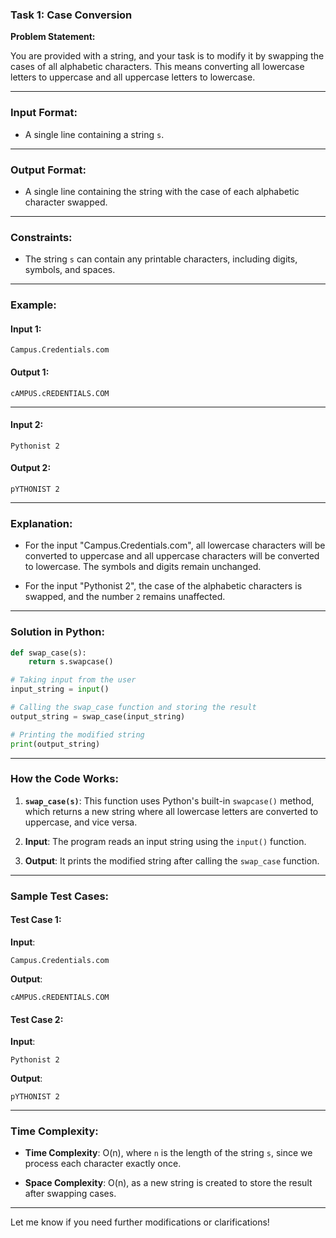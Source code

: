 ### Task 1: Case Conversion

**Problem Statement:**

You are provided with a string, and your task is to modify it by swapping the cases of all alphabetic characters. This means converting all lowercase letters to uppercase and all uppercase letters to lowercase.

---

### Input Format:

- A single line containing a string `s`.

---

### Output Format:

- A single line containing the string with the case of each alphabetic character swapped.

---

### Constraints:

- The string `s` can contain any printable characters, including digits, symbols, and spaces.

---

### Example:

#### Input 1:
```
Campus.Credentials.com
```

#### Output 1:
```
cAMPUS.cREDENTIALS.COM
```

---

#### Input 2:
```
Pythonist 2
```

#### Output 2:
```
pYTHONIST 2
```

---

### Explanation:

- For the input "Campus.Credentials.com", all lowercase characters will be converted to uppercase and all uppercase characters will be converted to lowercase. The symbols and digits remain unchanged.

- For the input "Pythonist 2", the case of the alphabetic characters is swapped, and the number `2` remains unaffected.

---

### Solution in Python:

```python
def swap_case(s):
    return s.swapcase()

# Taking input from the user
input_string = input()

# Calling the swap_case function and storing the result
output_string = swap_case(input_string)

# Printing the modified string
print(output_string)
```

---

### How the Code Works:

1. **`swap_case(s)`**: This function uses Python's built-in `swapcase()` method, which returns a new string where all lowercase letters are converted to uppercase, and vice versa.
  
2. **Input**: The program reads an input string using the `input()` function.
  
3. **Output**: It prints the modified string after calling the `swap_case` function.

---

### Sample Test Cases:

#### Test Case 1:
**Input**:
```
Campus.Credentials.com
```

**Output**:
```
cAMPUS.cREDENTIALS.COM
```

#### Test Case 2:
**Input**:
```
Pythonist 2
```

**Output**:
```
pYTHONIST 2
```

---

### Time Complexity:

- **Time Complexity**: O(n), where `n` is the length of the string `s`, since we process each character exactly once.

- **Space Complexity**: O(n), as a new string is created to store the result after swapping cases.

---

Let me know if you need further modifications or clarifications!
